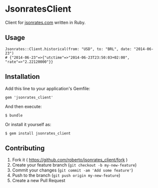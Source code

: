 # JsonratesClient

Client for [jsonrates.com](http://jsonrates.com/) written in Ruby.

## Usage

    Jsonrates::Client.historical(from: "USD", to: "BRL", date: "2014-06-23")
    # {"2014-06-23"=>{"utctime"=>"2014-06-23T23:50:03+02:00", "rate"=>"2.22120000"}}

## Installation

Add this line to your application's Gemfile:

    gem 'jsonrates_client'

And then execute:

    $ bundle

Or install it yourself as:

    $ gem install jsonrates_client

## Contributing

1. Fork it ( https://github.com/roberto/jsonrates_client/fork )
2. Create your feature branch (`git checkout -b my-new-feature`)
3. Commit your changes (`git commit -am 'Add some feature'`)
4. Push to the branch (`git push origin my-new-feature`)
5. Create a new Pull Request
